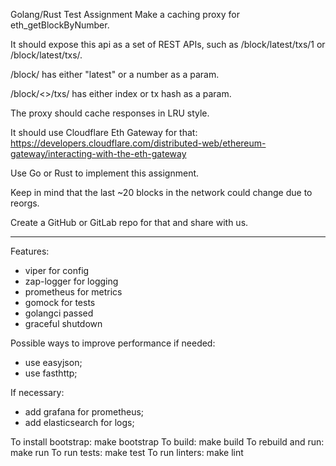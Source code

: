Golang/Rust Test Assignment
Make a caching proxy for eth_getBlockByNumber.

It should expose this api as a set of REST APIs, such as /block/latest/txs/1 or /block/latest/txs/<hash>.

/block/ has either "latest" or a number as a param.

/block/<>/txs/ has either index or tx hash as a param.

The proxy should cache responses in LRU style.

It should use Cloudflare Eth Gateway for that: https://developers.cloudflare.com/distributed-web/ethereum-gateway/interacting-with-the-eth-gateway

Use Go or Rust to implement this assignment.

Keep in mind that the last ~20 blocks in the network could change due to reorgs.

Create a GitHub or GitLab repo for that and share with us.

--------------------------------------------------------------------------------------
Features:
- viper for config
- zap-logger for logging
- prometheus for metrics
- gomock for tests
- golangci passed
- graceful shutdown

Possible ways to improve performance if needed:
- use easyjson;
- use fasthttp;

If necessary:
- add grafana for prometheus;
- add elasticsearch for logs;

To install bootstrap:
make bootstrap
To build:
make build
To rebuild and run:
make run
To run tests:
make test
To run linters:
make lint

